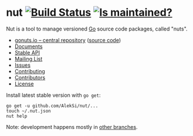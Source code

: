 nut [![Build Status](https://secure.travis-ci.org/AlekSi/nut.png?branch=develop)](https://travis-ci.org/AlekSi/nut) [![Is maintained?](http://stillmaintained.com/AlekSi/nut.png)](http://stillmaintained.com/AlekSi/nut)
===

Nut is a tool to manage versioned [Go](http://golang.org) source code packages, called "nuts".

* [gonuts.io – central repository](http://gonuts.io) ([source code](https://github.com/AlekSi/gonuts.io))
* [Documents](http://gonuts.io/-/doc)
* [Stable API](http://godoc.org/github.com/AlekSi/nut)
* [Mailing List](https://groups.google.com/group/gonuts-io)
* [Issues](https://github.com/AlekSi/nut/issues)
* [Contributing](https://github.com/AlekSi/nut/blob/develop/CONTRIBUTING.md)
* [Contributors](https://github.com/AlekSi/nut/contributors)
* [License](https://github.com/AlekSi/nut/blob/develop/LICENSE)

Install latest stable version with `go get`:

	go get -u github.com/AlekSi/nut/...
	touch ~/.nut.json
	nut help

Note: development happens mostly in [other branches](https://github.com/AlekSi/nut/pulse).
